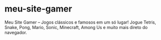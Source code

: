 # meu-site-gamer
Meu Site Gamer – Jogos clássicos e famosos em um só lugar! Jogue Tetris, Snake, Pong, Mario, Sonic, Minecraft, Among Us e muito mais direto do navegador.
